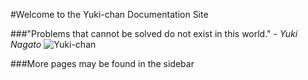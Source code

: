 #Welcome to the Yuki-chan Documentation Site

###"Problems that cannot be solved do not exist in this world." - *Yuki Nagato*
![Yuki-chan](https://i.imgur.com/efvBcpO.png)

###More pages may be found in the sidebar